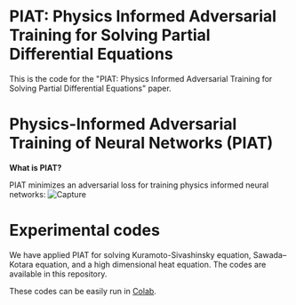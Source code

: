 # PIAT: Physics Informed Adversarial Training for Solving Partial Differential Equations
This is the code for the "PIAT: Physics Informed Adversarial Training for Solving Partial Differential Equations" paper. 

# Physics-Informed Adversarial Training of Neural Networks (PIAT)
**What is PIAT?**

PIAT minimizes an adversarial loss for training physics informed neural networks:
![Capture](https://user-images.githubusercontent.com/72752732/170811345-8bcd4110-4ee9-4288-92da-dc27ce627f9d.PNG)

# Experimental codes
We have applied PIAT for solving Kuramoto-Sivashinsky equation, Sawada–Kotara equation, and a high dimensional heat equation. The codes are available in this repository.

These codes can be easily run in [Colab](https://colab.research.google.com).
